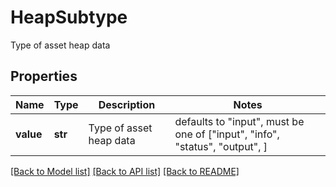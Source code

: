 # HeapSubtype

Type of asset heap data

## Properties
Name | Type | Description | Notes
------------ | ------------- | ------------- | -------------
**value** | **str** | Type of asset heap data | defaults to "input",  must be one of ["input", "info", "status", "output", ]

[[Back to Model list]](../README.md#documentation-for-models) [[Back to API list]](../README.md#documentation-for-api-endpoints) [[Back to README]](../README.md)



